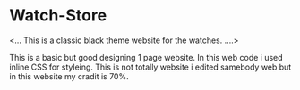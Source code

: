 # Watch-Store
<... This is a classic black theme website for the watches. ....>

This is a basic but good designing 1 page website. In this web code i used inline CSS for styleing.
This is not totally website i edited samebody web but in this website my cradit is 70%.
